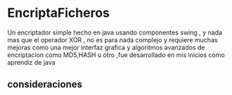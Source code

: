 EncriptaFicheros
================

Un encriptador simple hecho en java usando componentes swing , y nada mas que el operador XOR , no es para nada
complejo y requiere muchas mejoras como una mejor interfaz grafica y algoritmos avanzados de encriptacion como
MD5,HASH u otro ,fue desarrollado en mis inicios como aprendiz de java

consideraciones
---------------
